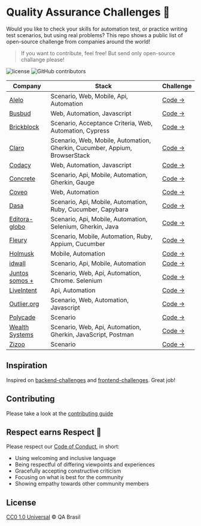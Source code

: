 # Quality Assurance Challenges :bug:

Would you like to check your skills for automation test, or practice writing test scenarios, but using real problems? This repo shows a public list of open-source challenge from companies around the world!

> If you want to contribute, feel free! But send only open-source challange please!


![license](https://img.shields.io/github/license/qa-brasil/qa-challenges)
![GitHub contributors](https://img.shields.io/github/contributors/qa-brasil/qa-challenges)


| Company                                               | Stack                                                                      | Challenge                                                                     |
|-------------------------------------------------------|----------------------------------------------------------------------------|-------------------------------------------------------------------------------|
| [Alelo](http://www.pedepronto.com.br/)                | Scenario, Web, Mobile, Api, Automation                                     | [Code →](https://github.com/Onyo/onyo-challenges/blob/master/qa-challenge.md) |
| [Busbud](https://busbud.com/)                         | Web, Automation, Javascript                                                | [Code →](https://github.com/busbud/coding-challenge-qa-a)                     |
| [Brickblock](https://www.brickblock.io/)              | Scenario, Acceptance Criteria, Web, Automation, Cypress                    | [Code →](https://github.com/brickblock-io/coding-challenge-qa)                |
| [Claro](https://www.claro.com.br/)                    | Scenario, Web, Mobile, Automation, Gherkin, Cucumber, Appium, BrowserStack | [Code →](https://github.com/mobile-clarobrasil/claro-brasil-challenge-qa)     |
| [Codacy](https://www.codacy.com/)                     | Web, Automation, Javascript                                                | [Code →](https://github.com/codacy/qa-frontend-challenge)                     |
| [Concrete](https://www.concrete.com.br/)              | Scenario, Api, Mobile, Automation, Gherkin, Gauge                          | [Code →](https://github.com/concretesolutions/qa-recruiting-brazil)           |
| [Coveo](https://www.coveo.com/)                       | Web, Automation                                                            | [Code →](https://github.com/coveo/QA-challenge)                               |
| [Dasa](https://dasaexp.gupy.io/)                     | Scenario, Api, Mobile, Automation, Ruby, Cucumber, Capybara                | [Code →](https://github.com/dasaexp/DesafioQA)                                |
| [Editora-globo](https://medium.com/editora-globo)     | Scenario, Api, Mobile, Automation, Selenium, Gherkin, Java                 | [Code →](https://github.com/Infoglobo/desafio-qa)                             |                  |
| [Fleury](https://www.fleury.com.br/)                  | Scenario, Mobile, Automation, Ruby, Appium, Cucumber                       | [Code →](https://github.com/grupofleury/qa_automation_mobile)                 |
| [Holmusk](https://www.holmusk.com/)                   | Mobile, Automation                                                         | [Code →](https://github.com/Holmusk/QA-Automation-Challenge)                  |
| [idwall](https://idwall.co/)                          | Scenario, Api, Mobile, Automation                                          | [Code →](https://github.com/idwall/desafios-qa)                               |
| [Juntos somos +](https://www.juntossomosmais.com.br/) | Scenario, Web, Api, Automation, Chrome. Selenium                           | [Code →](https://github.com/juntossomosmais/code-challenge-qa)                |
| [LiveIntent](https://www.liveintent.com/)             | Api, Automation                                                            | [Code →](https://github.com/LiveIntent/qa-challenge)                          |
| [Outlier.org](https://www.outlier.org/)               | Scenario, Web, Automation, Javascript                                      | [Code →](https://github.com/outlier-org/challenge-qa)                         |
| [Polycade](https://polycade.com/)                     | Scenario                                                                   | [Code →](https://github.com/polycade/challenge-qa)                            |
| [Wealth Systems](https://wealthsystems.com.br/)       | Scenario, Web, Api, Automation, Gherkin, JavaScript, Postman               | [Code →](https://github.com/WealthSystems/qa-challenge)                       |
| [Zizoo](https://www.zizoo.com/)                       | Scenario                                                                   | [Code →](https://github.com/zizooboats/qa-challenge)                          |

## Inspiration

Inspired on [backend-challenges](https://github.com/CollabCodeTech/backend-challenges) and [frontend-challenges](https://github.com/felipefialho/frontend-challenges). Great job!

## Contributing

Please take a look at the [contributing guide](.github/contributing.md)

## Respect earns Respect 👏

Please respect our [Code of Conduct](.github/code_of_conduct.md), in short:

- Using welcoming and inclusive language
- Being respectful of differing viewpoints and experiences
- Gracefully accepting constructive criticism
- Focusing on what is best for the community
- Showing empathy towards other community members

## License

[CC0 1.0 Universal](./LICENSE) &copy; QA Brasil
